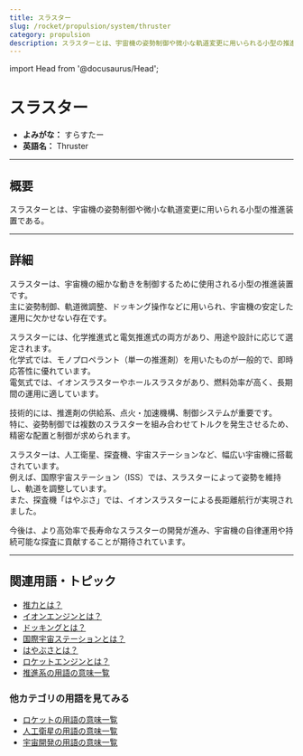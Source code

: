 ```yaml
---
title: スラスター
slug: /rocket/propulsion/system/thruster
category: propulsion
description: スラスターとは、宇宙機の姿勢制御や微小な軌道変更に用いられる小型の推進装置である。
---
```


import Head from '@docusaurus/Head';

<Head>
  <script type="application/ld+json">
    {`{
      "@context": "https://schema.org",
      "@type": "DefinedTerm",
      "name": "スラスター",
      "inDefinedTermSet": "https://www.space-portal.org",
      "termCode": "rocket/propulsion/system/thruster",
      "description": "スラスターとは、宇宙機の姿勢制御や微小な軌道変更に用いられる小型の推進装置である。",
      "url": "https://www.space-portal.org/docs/rocket/propulsion/system/thruster"
    }`}
  </script>
</Head>

# スラスター

- **よみがな：** すらすたー  
- **英語名：** Thruster  

---

## 概要

スラスターとは、宇宙機の姿勢制御や微小な軌道変更に用いられる小型の推進装置である。

---

## 詳細

スラスターは、宇宙機の細かな動きを制御するために使用される小型の推進装置です。  
主に姿勢制御、軌道微調整、ドッキング操作などに用いられ、宇宙機の安定した運用に欠かせない存在です。  

スラスターには、化学推進式と電気推進式の両方があり、用途や設計に応じて選定されます。  
化学式では、モノプロペラント（単一の推進剤）を用いたものが一般的で、即時応答性に優れています。  
電気式では、イオンスラスターやホールスラスタがあり、燃料効率が高く、長期間の運用に適しています。  

技術的には、推進剤の供給系、点火・加速機構、制御システムが重要です。  
特に、姿勢制御では複数のスラスターを組み合わせてトルクを発生させるため、精密な配置と制御が求められます。  

スラスターは、人工衛星、探査機、宇宙ステーションなど、幅広い宇宙機に搭載されています。  
例えば、国際宇宙ステーション（ISS）では、スラスターによって姿勢を維持し、軌道を調整しています。  
また、探査機「はやぶさ」では、イオンスラスターによる長距離航行が実現されました。  

今後は、より高効率で長寿命なスラスターの開発が進み、宇宙機の自律運用や持続可能な探査に貢献することが期待されています。

---

## 関連用語・トピック

- [推力とは？](/docs/rocket/propulsion/system/thrust/)
- [イオンエンジンとは？](/docs/rocket/propulsion/type/ion-engine/)
- [ドッキングとは？](/docs/glossary/docking/)
- [国際宇宙ステーションとは？](/docs/satellite/index/iss/)
- [はやぶさとは？](/docs/explorer/mission/hayabusa/)
- [ロケットエンジンとは？](/docs/rocket/propulsion/rocket-engine/)
- [推進系の用語の意味一覧](/docs/category/propulsion/)

### 他カテゴリの用語を見てみる
- [ロケットの用語の意味一覧](/docs/category/rocket/)
- [人工衛星の用語の意味一覧](/docs/category/satellite/)
- [宇宙開発の用語の意味一覧](/docs/category/glossary/)